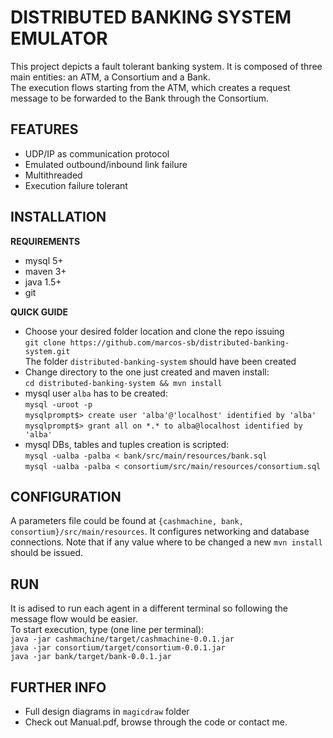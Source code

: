 DISTRIBUTED BANKING SYSTEM EMULATOR
===================================
This project depicts a fault tolerant banking system. It is composed of three main entities: an ATM, a Consortium and a Bank.  
The execution flows starting from the ATM, which creates a request message to be forwarded to the Bank through the Consortium.  


FEATURES
--------
* UDP/IP as communication protocol
* Emulated outbound/inbound link failure
* Multithreaded
* Execution failure tolerant


INSTALLATION
------------
__REQUIREMENTS__
* mysql 5+
* maven 3+
* java 1.5+
* git

__QUICK GUIDE__
* Choose your desired folder location and clone the repo issuing  
`git clone https://github.com/marcos-sb/distributed-banking-system.git`  
The folder `distributed-banking-system` should have been created  
* Change directory to the one just created and maven install:  
`cd distributed-banking-system && mvn install`  
* mysql user `alba` has to be created:  
`mysql -uroot -p`  
`mysqlprompt$> create user 'alba'@'localhost' identified by 'alba'`  
`mysqlprompt$> grant all on *.* to alba@localhost identified by 'alba'`  
* mysql DBs, tables and tuples creation is scripted:  
`mysql -ualba -palba < bank/src/main/resources/bank.sql`  
`mysql -ualba -palba < consortium/src/main/resources/consortium.sql`


CONFIGURATION
-------------
A parameters file could be found at `{cashmachine, bank, consortium}/src/main/resources`. It configures networking and database connections. Note that if any value where to be changed a new `mvn install` should be issued.


RUN
---
It is adised to run each agent in a different terminal so following the message flow would be easier.  
To start execution, type (one line per terminal):  
`java -jar cashmachine/target/cashmachine-0.0.1.jar`  
`java -jar consortium/target/consortium-0.0.1.jar`  
`java -jar bank/target/bank-0.0.1.jar`


FURTHER INFO
------------
* Full design diagrams in `magicdraw` folder
* Check out Manual.pdf, browse through the code or contact me.
